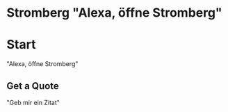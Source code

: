 # Stromberg "Alexa, öffne Stromberg"

# Start
"Alexa, öffne Stromberg"

## Get a Quote
"Geb mir ein Zitat"
